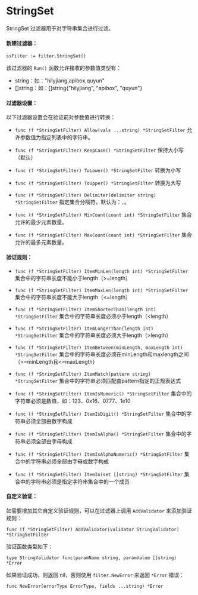 StringSet
========

StringSet 过滤器用于对字符串集合进行过滤。

#### 新建过滤器：

	ssFilter := filter.StringSet()

该过滤器的 `Run()` 函数允许接收的参数值类型有：

 - string：如："hilyjiang,apibox,quyun"
 - []string：如：[]string{"hilyjiang", "apibox", "quyun"}

#### 过滤器设置：

以下过滤器设置会在验证前对参数值进行转换：

 - `func (f *StringSetFilter) Allow(vals ...string) *StringSetFilter`
   允许参数值为指定列表中的字符串。

 - `func (f *StringSetFilter) KeepCase() *StringSetFilter`
   保持大小写（默认）

 - `func (f *StringSetFilter) ToLower() *StringSetFilter`
   转换为小写

 - `func (f *StringSetFilter) ToUpper() *StringSetFilter`
   转换为大写

 - `func (f *StringSetFilter) Delimiter(delimiter string) *StringSetFilter`
   指定集合分隔符，默认为：`,`。

 - `func (f *StringSetFilter) MinCount(count int) *StringSetFilter`
   集合允许的最少元素数量。

 - `func (f *StringSetFilter) MaxCount(count int) *StringSetFilter`
   集合允许的最多元素数量。

#### 验证规则：

 - `func (f *StringSetFilter) ItemMinLen(length int) *StringSetFilter`
   集合中的字符串长度不能小于length（&gt;=length）
 
 - `func (f *StringSetFilter) ItemMaxLen(length int) *StringSetFilter`
   集合中的字符串长度不能大于length（&lt;=length）

 - `func (f *StringSetFilter) ItemShorterThan(length int) *StringSetFilter`
   集合中的字符串长度必须小于length（&lt;length）

 - `func (f *StringSetFilter) ItemLongerThan(length int) *StringSetFilter`
   集合中的字符串长度必须大于length（&gt;length）

 - `func (f *StringSetFilter) ItemBetween(minLength, maxLength int) *StringSetFilter`
   集合中的字符串长度必须在minLength和maxlength之间 （&gt;=minLength且&lt;=maxLength）

 - `func (f *StringSetFilter) ItemMatch(pattern string) *StringSetFilter`
   集合中的字符串必须匹配由pattern指定的正规表达式

 - `func (f *StringSetFilter) ItemIsNumeric() *StringSetFilter`
   集合中的字符串必须是数值，如：123、0x16、0777、1e10

 - `func (f *StringSetFilter) ItemIsDigit() *StringSetFilter`
   集合中的字符串必须全部由数字构成

 - `func (f *StringSetFilter) ItemIsAlpha() *StringSetFilter`
   集合中的字符串必须全部由字母构成

 - `func (f *StringSetFilter) ItemIsAlphaNumeric() *StringSetFilter`
   集合中的字符串必须全部由字母或数字构成

 - `func (f *StringSetFilter) ItemIn(set []string) *StringSetFilter`
   集合中的字符串必须是指定字符串集合中的一个成员

#### 自定义验证：

如需要增加其它自定义验证规则，可以在过滤器上调用 `AddValidator` 来添加验证规则：

	func (f *StringSetFilter) AddValidator(validator StringValidator) *StringSetFilter

验证函数类型如下：

	type StringValidator func(paramName string, paramValue []string) *Error

如果验证成功，则返回 nil，否则使用 `filter.NewError` 来返回 `*Error` 错误：

	func NewError(errorType ErrorType, fields ...string) *Error